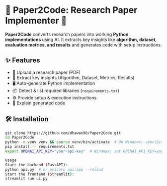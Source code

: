 # 📄 Paper2Code: Research Paper Implementer 🚀

**Paper2Code** converts research papers into working **Python implementations** using AI. It extracts key insights like **algorithm, dataset, evaluation metrics, and results** and generates code with setup instructions.

## **✨ Features**
- 📄 Upload a research paper (PDF)
- 📝 Extract key insights (Algorithm, Dataset, Metrics, Results)
- 🖥️ Auto-generate Python implementation
- 📦 Detect & list required libraries (`requirements.txt`)
- ⚙️ Provide setup & execution instructions
- 📖 Explain generated code

## **🛠️ Installation**
```bash
git clone https://github.com/dhawan98/Paper2Code.git
cd Paper2Code
python -m venv venv && source venv/bin/activate  # On Windows: venv\Scripts\activate
pip install -r requirements.txt
export OPENAI_API_KEY="your-api-key"  # Windows: set OPENAI_API_KEY=your-api-key

Usage
Start the backend (FastAPI):   
python api.py  # or uvicorn api:app --reload   
Start the frontend (Streamlit):   
streamlit run ui.py   
